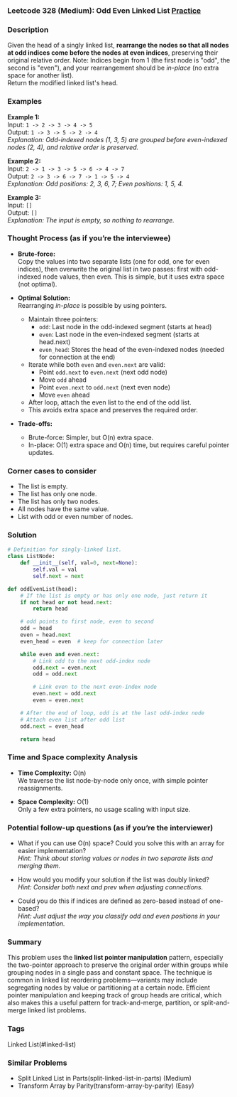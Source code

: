 ### Leetcode 328 (Medium): Odd Even Linked List [Practice](https://leetcode.com/problems/odd-even-linked-list)

### Description  
Given the head of a singly linked list, **rearrange the nodes so that all nodes at odd indices come before the nodes at even indices**, preserving their original relative order. Note: Indices begin from 1 (the first node is "odd", the second is "even"), and your rearrangement should be *in-place* (no extra space for another list).  
Return the modified linked list's head.

### Examples  

**Example 1:**  
Input: `1 -> 2 -> 3 -> 4 -> 5`  
Output: `1 -> 3 -> 5 -> 2 -> 4`  
*Explanation: Odd-indexed nodes (1, 3, 5) are grouped before even-indexed nodes (2, 4), and relative order is preserved.*

**Example 2:**  
Input: `2 -> 1 -> 3 -> 5 -> 6 -> 4 -> 7`  
Output: `2 -> 3 -> 6 -> 7 -> 1 -> 5 -> 4`  
*Explanation: Odd positions: 2, 3, 6, 7; Even positions: 1, 5, 4.*

**Example 3:**  
Input: `[]`  
Output: `[]`  
*Explanation: The input is empty, so nothing to rearrange.*

### Thought Process (as if you’re the interviewee)  
- **Brute-force:**  
  Copy the values into two separate lists (one for odd, one for even indices), then overwrite the original list in two passes: first with odd-indexed node values, then even. This is simple, but it uses extra space (not optimal).

- **Optimal Solution:**  
  Rearranging *in-place* is possible by using pointers.  
  - Maintain three pointers:
    - `odd`: Last node in the odd-indexed segment (starts at head)
    - `even`: Last node in the even-indexed segment (starts at head.next)
    - `even_head`: Stores the head of the even-indexed nodes (needed for connection at the end)
  - Iterate while both `even` and `even.next` are valid:
    - Point `odd.next` to `even.next` (next odd node)
    - Move `odd` ahead
    - Point `even.next` to `odd.next` (next even node)
    - Move `even` ahead
  - After loop, attach the even list to the end of the odd list.
  - This avoids extra space and preserves the required order.

- **Trade-offs:**  
  - Brute-force: Simpler, but O(n) extra space.
  - In-place: O(1) extra space and O(n) time, but requires careful pointer updates.

### Corner cases to consider  
- The list is empty.
- The list has only one node.
- The list has only two nodes.
- All nodes have the same value.
- List with odd or even number of nodes.

### Solution

```python
# Definition for singly-linked list.
class ListNode:
    def __init__(self, val=0, next=None):
        self.val = val
        self.next = next

def oddEvenList(head):
    # If the list is empty or has only one node, just return it
    if not head or not head.next:
        return head

    # odd points to first node, even to second
    odd = head
    even = head.next
    even_head = even  # keep for connection later

    while even and even.next:
        # Link odd to the next odd-index node
        odd.next = even.next
        odd = odd.next

        # Link even to the next even-index node
        even.next = odd.next
        even = even.next

    # After the end of loop, odd is at the last odd-index node
    # Attach even list after odd list
    odd.next = even_head

    return head
```

### Time and Space complexity Analysis  

- **Time Complexity:** O(n)  
  We traverse the list node-by-node only once, with simple pointer reassignments.

- **Space Complexity:** O(1)  
  Only a few extra pointers, no usage scaling with input size.

### Potential follow-up questions (as if you’re the interviewer)  

- What if you can use O(n) space? Could you solve this with an array for easier implementation?  
  *Hint: Think about storing values or nodes in two separate lists and merging them.*

- How would you modify your solution if the list was doubly linked?  
  *Hint: Consider both next and prev when adjusting connections.*

- Could you do this if indices are defined as zero-based instead of one-based?  
  *Hint: Just adjust the way you classify odd and even positions in your implementation.*

### Summary
This problem uses the **linked list pointer manipulation** pattern, especially the two-pointer approach to preserve the original order within groups while grouping nodes in a single pass and constant space. The technique is common in linked list reordering problems—variants may include segregating nodes by value or partitioning at a certain node. Efficient pointer manipulation and keeping track of group heads are critical, which also makes this a useful pattern for track-and-merge, partition, or split-and-merge linked list problems.

### Tags
Linked List(#linked-list)

### Similar Problems
- Split Linked List in Parts(split-linked-list-in-parts) (Medium)
- Transform Array by Parity(transform-array-by-parity) (Easy)